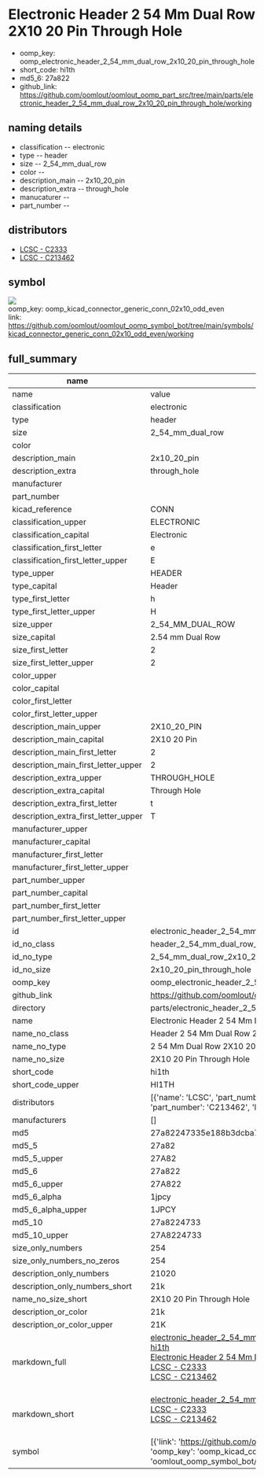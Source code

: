 # Electronic Header 2 54 Mm Dual Row 2X10 20 Pin Through Hole

  
* oomp_key: oomp_electronic_header_2_54_mm_dual_row_2x10_20_pin_through_hole 
* short_code: hi1th
* md5_6: 27a822  
* github_link: https://github.com/oomlout/oomlout_oomp_part_src/tree/main/parts/electronic_header_2_54_mm_dual_row_2x10_20_pin_through_hole/working  
## naming details
* classification -- electronic
* type -- header
* size -- 2_54_mm_dual_row
* color -- 
* description_main -- 2x10_20_pin
* description_extra -- through_hole
* manucaturer -- 
* part_number -- 

## distributors
* [LCSC - C2333](https://lcsc.com/product-detail/C2333.html)   
* [LCSC - C213462](https://lcsc.com/product-detail/C213462.html)   


## symbol

![](symbol/{index}/working/working_600.png)  
oomp_key: oomp_kicad_connector_generic_conn_02x10_odd_even  
link: https://github.com/oomlout/oomlout_oomp_symbol_bot/tree/main/symbols/kicad_connector_generic_conn_02x10_odd_even/working  


## full_summary
| name | value | 
| --- | --- | 
| name | value | 
| classification | electronic | 
| type | header | 
| size | 2_54_mm_dual_row | 
| color |  | 
| description_main | 2x10_20_pin | 
| description_extra | through_hole | 
| manufacturer |  | 
| part_number |  | 
| kicad_reference | CONN | 
| classification_upper | ELECTRONIC | 
| classification_capital | Electronic | 
| classification_first_letter | e | 
| classification_first_letter_upper | E | 
| type_upper | HEADER | 
| type_capital | Header | 
| type_first_letter | h | 
| type_first_letter_upper | H | 
| size_upper | 2_54_MM_DUAL_ROW | 
| size_capital | 2.54 mm Dual Row | 
| size_first_letter | 2 | 
| size_first_letter_upper | 2 | 
| color_upper |  | 
| color_capital |  | 
| color_first_letter |  | 
| color_first_letter_upper |  | 
| description_main_upper | 2X10_20_PIN | 
| description_main_capital | 2X10 20 Pin | 
| description_main_first_letter | 2 | 
| description_main_first_letter_upper | 2 | 
| description_extra_upper | THROUGH_HOLE | 
| description_extra_capital | Through Hole | 
| description_extra_first_letter | t | 
| description_extra_first_letter_upper | T | 
| manufacturer_upper |  | 
| manufacturer_capital |  | 
| manufacturer_first_letter |  | 
| manufacturer_first_letter_upper |  | 
| part_number_upper |  | 
| part_number_capital |  | 
| part_number_first_letter |  | 
| part_number_first_letter_upper |  | 
| id | electronic_header_2_54_mm_dual_row_2x10_20_pin_through_hole | 
| id_no_class | header_2_54_mm_dual_row_2x10_20_pin_through_hole | 
| id_no_type | 2_54_mm_dual_row_2x10_20_pin_through_hole | 
| id_no_size | 2x10_20_pin_through_hole | 
| oomp_key | oomp_electronic_header_2_54_mm_dual_row_2x10_20_pin_through_hole | 
| github_link | https://github.com/oomlout/oomlout_oomp_part_src/tree/main/parts/electronic_header_2_54_mm_dual_row_2x10_20_pin_through_hole/working | 
| directory | parts/electronic_header_2_54_mm_dual_row_2x10_20_pin_through_hole | 
| name | Electronic Header 2 54 Mm Dual Row 2X10 20 Pin Through Hole | 
| name_no_class | Header 2 54 Mm Dual Row 2X10 20 Pin Through Hole | 
| name_no_type | 2 54 Mm Dual Row 2X10 20 Pin Through Hole | 
| name_no_size | 2X10 20 Pin Through Hole | 
| short_code | hi1th | 
| short_code_upper | HI1TH | 
| distributors | [{'name': 'LCSC', 'part_number': 'C2333', 'link': 'https://lcsc.com/product-detail/C2333.html', 'id': 'distributor_lcsc'}, {'name': 'LCSC', 'part_number': 'C213462', 'link': 'https://lcsc.com/product-detail/C213462.html', 'id': 'distributor_lcsc'}] | 
| manufacturers | [] | 
| md5 | 27a82247335e188b3dcba7cb6e9a4b62 | 
| md5_5 | 27a82 | 
| md5_5_upper | 27A82 | 
| md5_6 | 27a822 | 
| md5_6_upper | 27A822 | 
| md5_6_alpha | 1jpcy | 
| md5_6_alpha_upper | 1JPCY | 
| md5_10 | 27a8224733 | 
| md5_10_upper | 27A8224733 | 
| size_only_numbers | 254 | 
| size_only_numbers_no_zeros | 254 | 
| description_only_numbers | 21020 | 
| description_only_numbers_short | 21k | 
| name_no_size_short | 2X10 20 Pin Through Hole | 
| description_or_color | 21k | 
| description_or_color_upper | 21K | 
| markdown_full | [electronic_header_2_54_mm_dual_row_2x10_20_pin_through_hole](https://github.com/oomlout/oomlout_oomp_part_src/tree/main/parts/electronic_header_2_54_mm_dual_row_2x10_20_pin_through_hole/working)<br>[hi1th](https://github.com/oomlout/oomlout_oomp_part_src/tree/main/parts/electronic_header_2_54_mm_dual_row_2x10_20_pin_through_hole/working)<br>[Electronic Header 2 54 Mm Dual Row 2X10 20 Pin Through Hole](https://github.com/oomlout/oomlout_oomp_part_src/tree/main/parts/electronic_header_2_54_mm_dual_row_2x10_20_pin_through_hole/working)<br>[LCSC - C2333<br>](https://lcsc.com/product-detail/C2333.html)[LCSC - C213462<br>](https://lcsc.com/product-detail/C213462.html)<br> | 
| markdown_short | [electronic_header_2_54_mm_dual_row_2x10_20_pin_through_hole](https://github.com/oomlout/oomlout_oomp_part_src/tree/main/parts/electronic_header_2_54_mm_dual_row_2x10_20_pin_through_hole/working)<br>[LCSC - C2333<br>](https://lcsc.com/product-detail/C2333.html)[LCSC - C213462<br>](https://lcsc.com/product-detail/C213462.html)<br> | 
| symbol | [{'link': 'https://github.com/oomlout/oomlout_oomp_symbol_bot/tree/main/symbols/kicad_connector_generic_conn_02x10_odd_even', 'oomp_key': 'oomp_kicad_connector_generic_conn_02x10_odd_even', 'directory': 'oomlout_oomp_symbol_bot/symbols/kicad_connector_generic_conn_02x10_odd_even//working/working.kicad_sym', 'index': 0}] | 

